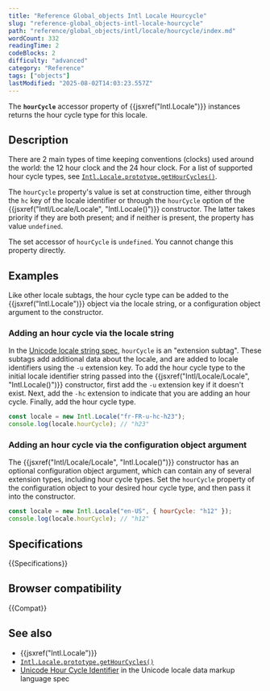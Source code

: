 ```yaml
---
title: "Reference Global_objects Intl Locale Hourcycle"
slug: "reference-global_objects-intl-locale-hourcycle"
path: "reference/global_objects/intl/locale/hourcycle/index.md"
wordCount: 332
readingTime: 2
codeBlocks: 2
difficulty: "advanced"
category: "Reference"
tags: ["objects"]
lastModified: "2025-08-02T14:03:23.557Z"
---
```



The **`hourCycle`** accessor property of {{jsxref("Intl.Locale")}} instances returns the hour cycle type for this locale.

## Description

There are 2 main types of time keeping conventions (clocks) used around the world: the 12 hour clock and the 24 hour clock. For a list of supported hour cycle types, see [`Intl.Locale.prototype.getHourCycles()`](/en-US/docs/Web/JavaScript/Reference/Global_Objects/Intl/Locale/getHourCycles#supported_hour_cycle_types).

The `hourCycle` property's value is set at construction time, either through the `hc` key of the locale identifier or through the `hourCycle` option of the {{jsxref("Intl/Locale/Locale", "Intl.Locale()")}} constructor. The latter takes priority if they are both present; and if neither is present, the property has value `undefined`.

The set accessor of `hourCycle` is `undefined`. You cannot change this property directly.

## Examples

Like other locale subtags, the hour cycle type can be added to the {{jsxref("Intl.Locale")}} object via the locale string, or a configuration object argument to the constructor.

### Adding an hour cycle via the locale string

In the [Unicode locale string spec](https://www.unicode.org/reports/tr35/), `hourCycle` is an "extension subtag". These subtags add additional data about the locale, and are added to locale identifiers using the `-u` extension key. To add the hour cycle type to the initial locale identifier string passed into the {{jsxref("Intl/Locale/Locale", "Intl.Locale()")}} constructor, first add the `-u` extension key if it doesn't exist. Next, add the `-hc` extension to indicate that you are adding an hour cycle. Finally, add the hour cycle type.

```js
const locale = new Intl.Locale("fr-FR-u-hc-h23");
console.log(locale.hourCycle); // "h23"
```

### Adding an hour cycle via the configuration object argument

The {{jsxref("Intl/Locale/Locale", "Intl.Locale()")}} constructor has an optional configuration object argument, which can contain any of several extension types, including hour cycle types. Set the `hourCycle` property of the configuration object to your desired hour cycle type, and then pass it into the constructor.

```js
const locale = new Intl.Locale("en-US", { hourCycle: "h12" });
console.log(locale.hourCycle); // "h12"
```

## Specifications

{{Specifications}}

## Browser compatibility

{{Compat}}

## See also

- {{jsxref("Intl.Locale")}}
- [`Intl.Locale.prototype.getHourCycles()`](/en-US/docs/Web/JavaScript/Reference/Global_Objects/Intl/Locale/getHourCycles)
- [Unicode Hour Cycle Identifier](https://www.unicode.org/reports/tr35/#UnicodeHourCycleIdentifier) in the Unicode locale data markup language spec
